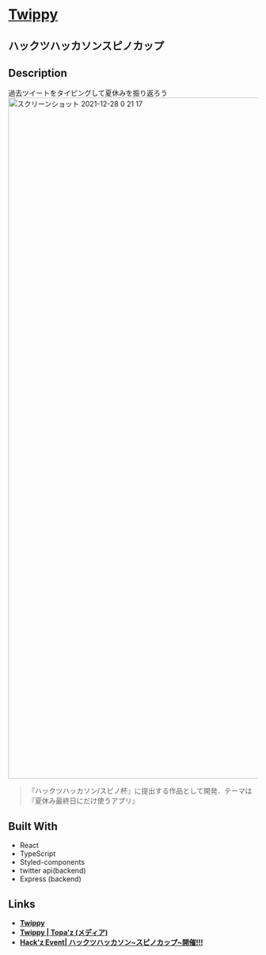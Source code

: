 # [Twippy](https://twippy.netlify.app/)
## ハックツハッカソンスピノカップ
## Description
過去ツイートをタイピングして夏休みを振り返ろう
<img width="1376" alt="スクリーンショット 2021-12-28 0 21 17" src="https://user-images.githubusercontent.com/75605907/147489210-1974179c-f9b6-4124-8e88-c892166f6c7c.png">
> 『ハックツハッカソン/スピノ杯』に提出する作品として開発．テーマは『夏休み最終日にだけ使うアプリ』
## Built With
- React
- TypeScript
- Styled-components
- twitter api(backend)
- Express (backend)
## Links
- [**Twippy**](https://twippy.netlify.app/)
- [**Twippy | Topa'z (メディア)**](https://topaz.dev/projects/ce61e49288c90ca4855d)
- [**Hack'z Event| ハックツハッカソン~スピノカップ~開催!!!**](https://hackz.team/news/5Pq3BX9JLuz6pb6gJ76Zv8)
